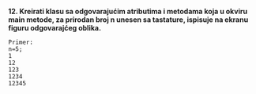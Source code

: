 **12.	Kreirati klasu sa odgovarajućim atributima i metodama koja u okviru main metode, za prirodan broj n unesen sa tastature, ispisuje na ekranu figuru odgovarajćeg oblika.**
```
Primer: 
n=5;
1
12
123
1234
12345
```
